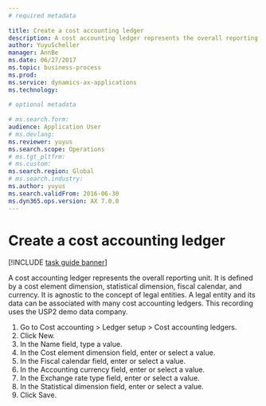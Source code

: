 ```yaml
--- 
# required metadata 
 
title: Create a cost accounting ledger
description: A cost accounting ledger represents the overall reporting unit. 
author: YuyuScheller
manager: AnnBe 
ms.date: 06/27/2017
ms.topic: business-process 
ms.prod:  
ms.service: dynamics-ax-applications 
ms.technology:  
 
# optional metadata 
 
# ms.search.form:   
audience: Application User 
# ms.devlang:  
ms.reviewer: yuyus
ms.search.scope: Operations 
# ms.tgt_pltfrm:  
# ms.custom:  
ms.search.region: Global
# ms.search.industry: 
ms.author: yuyus
ms.search.validFrom: 2016-06-30 
ms.dyn365.ops.version: AX 7.0.0 
---
```

# Create a cost accounting ledger

[!INCLUDE [task guide banner](../../includes/task-guide-banner.md)]

A cost accounting ledger represents the overall reporting unit. It is defined by a cost element dimension, statistical dimension, fiscal calendar, and currency. It is agnostic to the concept of legal entities. A legal entity and its data can be associated with many cost accounting ledgers. This recording uses the USP2 demo data company.

1. Go to Cost accounting > Ledger setup > Cost accounting ledgers.
2. Click New.
3. In the Name field, type a value.
4. In the Cost element dimension field, enter or select a value.
5. In the Fiscal calendar field, enter or select a value.
6. In the Accounting currency field, enter or select a value.
7. In the Exchange rate type field, enter or select a value.
8. In the Statistical dimension field, enter or select a value.
9. Click Save.


